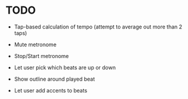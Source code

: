 # TODO

- Tap-based calculation of tempo (attempt to average out more than 2 taps)
- Mute metronome
- Stop/Start metronome
- Let user pick which beats are up or down
- Show outline around played beat

- Let user add accents to beats
